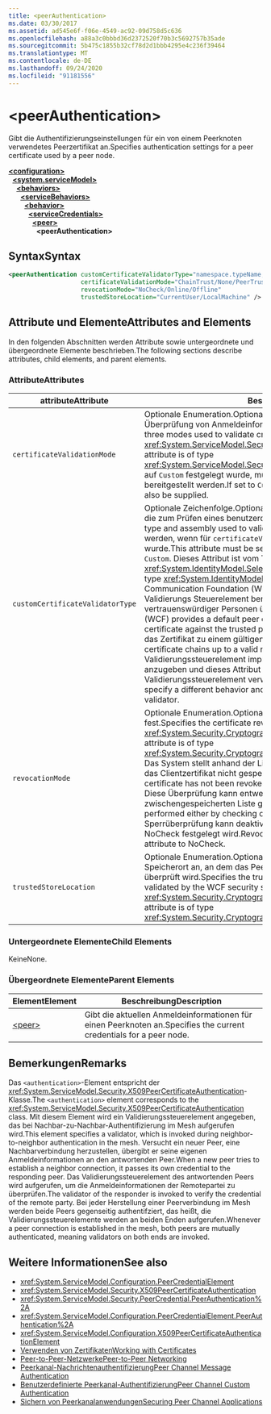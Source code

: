 ```yaml
---
title: <peerAuthentication>
ms.date: 03/30/2017
ms.assetid: ad545e6f-f06e-4549-ac92-09d758d5c636
ms.openlocfilehash: a88a3c0bbbd36d2372520f70b3c5692757b35ade
ms.sourcegitcommit: 5b475c1855b32cf78d2d1bbb4295e4c236f39464
ms.translationtype: MT
ms.contentlocale: de-DE
ms.lasthandoff: 09/24/2020
ms.locfileid: "91181556"
---
```

# \<peerAuthentication>

<span data-ttu-id="08ff9-101">Gibt die Authentifizierungseinstellungen für ein von einem Peerknoten verwendetes Peerzertifikat an.</span><span class="sxs-lookup"><span data-stu-id="08ff9-101">Specifies authentication settings for a peer certificate used by a peer node.</span></span>  
  
[**\<configuration>**](../configuration-element.md)\
&nbsp;&nbsp;[**\<system.serviceModel>**](system-servicemodel.md)\
&nbsp;&nbsp;&nbsp;&nbsp;[**\<behaviors>**](behaviors.md)\
&nbsp;&nbsp;&nbsp;&nbsp;&nbsp;&nbsp;[**\<serviceBehaviors>**](servicebehaviors.md)\
&nbsp;&nbsp;&nbsp;&nbsp;&nbsp;&nbsp;&nbsp;&nbsp;[**\<behavior>**](behavior-of-servicebehaviors.md)\
&nbsp;&nbsp;&nbsp;&nbsp;&nbsp;&nbsp;&nbsp;&nbsp;&nbsp;&nbsp;[**\<serviceCredentials>**](servicecredentials.md)\
&nbsp;&nbsp;&nbsp;&nbsp;&nbsp;&nbsp;&nbsp;&nbsp;&nbsp;&nbsp;&nbsp;&nbsp;[**\<peer>**](peer-of-servicecredentials.md)\
&nbsp;&nbsp;&nbsp;&nbsp;&nbsp;&nbsp;&nbsp;&nbsp;&nbsp;&nbsp;&nbsp;&nbsp;&nbsp;&nbsp;**\<peerAuthentication>**  
  
## <a name="syntax"></a><span data-ttu-id="08ff9-102">Syntax</span><span class="sxs-lookup"><span data-stu-id="08ff9-102">Syntax</span></span>  
  
```xml  
<peerAuthentication customCertificateValidatorType="namespace.typeName, [,AssemblyName] [,Version=version number] [,Culture=culture] [,PublicKeyToken=token]"
                    certificateValidationMode="ChainTrust/None/PeerTrust/PeerOrChainTrust/Custom"
                    revocationMode="NoCheck/Online/Offline"
                    trustedStoreLocation="CurrentUser/LocalMachine" />
```  
  
## <a name="attributes-and-elements"></a><span data-ttu-id="08ff9-103">Attribute und Elemente</span><span class="sxs-lookup"><span data-stu-id="08ff9-103">Attributes and Elements</span></span>  

 <span data-ttu-id="08ff9-104">In den folgenden Abschnitten werden Attribute sowie untergeordnete und übergeordnete Elemente beschrieben.</span><span class="sxs-lookup"><span data-stu-id="08ff9-104">The following sections describe attributes, child elements, and parent elements.</span></span>  
  
### <a name="attributes"></a><span data-ttu-id="08ff9-105">Attribute</span><span class="sxs-lookup"><span data-stu-id="08ff9-105">Attributes</span></span>  
  
|<span data-ttu-id="08ff9-106">attribute</span><span class="sxs-lookup"><span data-stu-id="08ff9-106">Attribute</span></span>|<span data-ttu-id="08ff9-107">Beschreibung</span><span class="sxs-lookup"><span data-stu-id="08ff9-107">Description</span></span>|  
|---------------|-----------------|  
|`certificateValidationMode`|<span data-ttu-id="08ff9-108">Optionale Enumeration.</span><span class="sxs-lookup"><span data-stu-id="08ff9-108">Optional enumeration.</span></span> <span data-ttu-id="08ff9-109">Gibt einen der drei für die Überprüfung von Anmeldeinformationen verwendeten Modi an.</span><span class="sxs-lookup"><span data-stu-id="08ff9-109">Specifies one of three modes used to validate credentials.</span></span> <span data-ttu-id="08ff9-110">Dieses Attribut ist vom Typ <xref:System.ServiceModel.Security.X509CertificateValidationMode>.</span><span class="sxs-lookup"><span data-stu-id="08ff9-110">This attribute is of type <xref:System.ServiceModel.Security.X509CertificateValidationMode>.</span></span> <span data-ttu-id="08ff9-111">Wenn dies auf `Custom` festgelegt wurde, muss auch ein `customCertificateValidator` bereitgestellt werden.</span><span class="sxs-lookup"><span data-stu-id="08ff9-111">If set to `Custom`, then a `customCertificateValidator` must also be supplied.</span></span>|  
|`customCertificateValidatorType`|<span data-ttu-id="08ff9-112">Optionale Zeichenfolge.</span><span class="sxs-lookup"><span data-stu-id="08ff9-112">Optional string.</span></span> <span data-ttu-id="08ff9-113">Bestimmt einen Typ und eine Assembly, die zum Prüfen eines benutzerdefinierten Typs verwendet werden.</span><span class="sxs-lookup"><span data-stu-id="08ff9-113">Specifies a type and assembly used to validate a custom type.</span></span> <span data-ttu-id="08ff9-114">Das Attribut muss festgelegt werden, wenn für `certificateValidationMode` der Wert `Custom` festgelegt wurde.</span><span class="sxs-lookup"><span data-stu-id="08ff9-114">This attribute must be set when `certificateValidationMode` is set to `Custom`.</span></span> <span data-ttu-id="08ff9-115">Dieses Attribut ist vom Typ <xref:System.IdentityModel.Selectors.X509CertificateValidator>.</span><span class="sxs-lookup"><span data-stu-id="08ff9-115">This attribute is of type <xref:System.IdentityModel.Selectors.X509CertificateValidator>.</span></span> <span data-ttu-id="08ff9-116">Windows Communication Foundation (WCF) stellt ein Standardmäßiges Peer Zertifikat-Validierungs Steuerelement bereit, das das Peer Zertifikat anhand des Speicher vertrauenswürdiger Personen überprüft.</span><span class="sxs-lookup"><span data-stu-id="08ff9-116">Windows Communication Foundation (WCF) provides a default peer certificate validator that verifies the peer certificate against the trusted people store.</span></span> <span data-ttu-id="08ff9-117">Außerdem wird überprüft, ob sich das Zertifikat zu einem gültigen Stamm verkettet.</span><span class="sxs-lookup"><span data-stu-id="08ff9-117">It also verifies that the certificate chains up to a valid root.</span></span> <span data-ttu-id="08ff9-118">Sie können ein benutzerdefiniertes Validierungssteuerelement implementieren, um ein anderes Verhalten anzugeben und dieses Attribut zum Verweisen auf das benutzerdefinierte Validierungssteuerelement verwenden.</span><span class="sxs-lookup"><span data-stu-id="08ff9-118">You can implement a custom validator to specify a different behavior and use this attribute to point to the custom validator.</span></span>|  
|`revocationMode`|<span data-ttu-id="08ff9-119">Optionale Enumeration.</span><span class="sxs-lookup"><span data-stu-id="08ff9-119">Optional enumeration.</span></span> <span data-ttu-id="08ff9-120">Legt den Zertifikatssperrmodus fest.</span><span class="sxs-lookup"><span data-stu-id="08ff9-120">Specifies the certificate revocation mode.</span></span> <span data-ttu-id="08ff9-121">Dieses Attribut ist vom Typ <xref:System.Security.Cryptography.X509Certificates.X509RevocationMode>.</span><span class="sxs-lookup"><span data-stu-id="08ff9-121">This attribute is of type <xref:System.Security.Cryptography.X509Certificates.X509RevocationMode>.</span></span> <span data-ttu-id="08ff9-122">Das System stellt anhand der Liste mit den gesperrten Zertifikaten sicher, dass das Clientzertifikat nicht gesperrt wurde.</span><span class="sxs-lookup"><span data-stu-id="08ff9-122">The system verifies that the peer certificate has not been revoked by looking it up in the revoked certificate list.</span></span> <span data-ttu-id="08ff9-123">Diese Überprüfung kann entweder online oder offline mit einer zwischengespeicherten Liste gesperrter Zertifikate erfolgen.</span><span class="sxs-lookup"><span data-stu-id="08ff9-123">This check can be performed either by checking online or against a cached revocation list.</span></span> <span data-ttu-id="08ff9-124">Die Sperrüberprüfung kann deaktiviert werden, indem für dieses Attribut der Wert NoCheck festgelegt wird.</span><span class="sxs-lookup"><span data-stu-id="08ff9-124">Revocation checking can be turned off by setting this attribute to NoCheck.</span></span>|  
|`trustedStoreLocation`|<span data-ttu-id="08ff9-125">Optionale Enumeration.</span><span class="sxs-lookup"><span data-stu-id="08ff9-125">Optional enumeration.</span></span> <span data-ttu-id="08ff9-126">Gibt den vertrauenswürdigen Speicherort an, an dem das Peer Zertifikat vom WCF-Sicherheitssystem überprüft wird.</span><span class="sxs-lookup"><span data-stu-id="08ff9-126">Specifies the trusted store location where the peer certificate is validated by the WCF security system.</span></span> <span data-ttu-id="08ff9-127">Dieses Attribut ist vom Typ <xref:System.Security.Cryptography.X509Certificates.StoreLocation>.</span><span class="sxs-lookup"><span data-stu-id="08ff9-127">This attribute is of type <xref:System.Security.Cryptography.X509Certificates.StoreLocation>.</span></span>|  
  
### <a name="child-elements"></a><span data-ttu-id="08ff9-128">Untergeordnete Elemente</span><span class="sxs-lookup"><span data-stu-id="08ff9-128">Child Elements</span></span>  

 <span data-ttu-id="08ff9-129">Keine</span><span class="sxs-lookup"><span data-stu-id="08ff9-129">None.</span></span>  
  
### <a name="parent-elements"></a><span data-ttu-id="08ff9-130">Übergeordnete Elemente</span><span class="sxs-lookup"><span data-stu-id="08ff9-130">Parent Elements</span></span>  
  
|<span data-ttu-id="08ff9-131">Element</span><span class="sxs-lookup"><span data-stu-id="08ff9-131">Element</span></span>|<span data-ttu-id="08ff9-132">Beschreibung</span><span class="sxs-lookup"><span data-stu-id="08ff9-132">Description</span></span>|  
|-------------|-----------------|  
|[\<peer>](peer-of-servicecredentials.md)|<span data-ttu-id="08ff9-133">Gibt die aktuellen Anmeldeinformationen für einen Peerknoten an.</span><span class="sxs-lookup"><span data-stu-id="08ff9-133">Specifies the current credentials for a peer node.</span></span>|  
  
## <a name="remarks"></a><span data-ttu-id="08ff9-134">Bemerkungen</span><span class="sxs-lookup"><span data-stu-id="08ff9-134">Remarks</span></span>  

 <span data-ttu-id="08ff9-135">Das `<authentication>`-Element entspricht der <xref:System.ServiceModel.Security.X509PeerCertificateAuthentication>-Klasse.</span><span class="sxs-lookup"><span data-stu-id="08ff9-135">The `<authentication>` element corresponds to the <xref:System.ServiceModel.Security.X509PeerCertificateAuthentication> class.</span></span> <span data-ttu-id="08ff9-136">Mit diesem Element wird ein Validierungssteuerelement angegeben, das bei Nachbar-zu-Nachbar-Authentifizierung im Mesh aufgerufen wird.</span><span class="sxs-lookup"><span data-stu-id="08ff9-136">This element specifies a validator, which is invoked during neighbor-to-neighbor authentication in the mesh.</span></span> <span data-ttu-id="08ff9-137">Versucht ein neuer Peer, eine Nachbarverbindung herzustellen, übergibt er seine eigenen Anmeldeinformationen an den antwortenden Peer.</span><span class="sxs-lookup"><span data-stu-id="08ff9-137">When a new peer tries to establish a neighbor connection, it passes its own credential to the responding peer.</span></span> <span data-ttu-id="08ff9-138">Das Validierungssteuerelement des antwortenden Peers wird aufgerufen, um die Anmeldeinformationen der Remotepartei zu überprüfen.</span><span class="sxs-lookup"><span data-stu-id="08ff9-138">The validator of the responder is invoked to verify the credential of the remote party.</span></span> <span data-ttu-id="08ff9-139">Bei jeder Herstellung einer Peerverbindung im Mesh werden beide Peers gegenseitig authentifziert, das heißt, die Validierungssteuerelemente werden an beiden Enden aufgerufen.</span><span class="sxs-lookup"><span data-stu-id="08ff9-139">Whenever a peer connection is established in the mesh, both peers are mutually authenticated, meaning validators on both ends are invoked.</span></span>  
  
## <a name="see-also"></a><span data-ttu-id="08ff9-140">Weitere Informationen</span><span class="sxs-lookup"><span data-stu-id="08ff9-140">See also</span></span>

- <xref:System.ServiceModel.Configuration.PeerCredentialElement>
- <xref:System.ServiceModel.Security.X509PeerCertificateAuthentication>
- <xref:System.ServiceModel.Security.PeerCredential.PeerAuthentication%2A>
- <xref:System.ServiceModel.Configuration.PeerCredentialElement.PeerAuthentication%2A>
- <xref:System.ServiceModel.Configuration.X509PeerCertificateAuthenticationElement>
- [<span data-ttu-id="08ff9-141">Verwenden von Zertifikaten</span><span class="sxs-lookup"><span data-stu-id="08ff9-141">Working with Certificates</span></span>](../../../wcf/feature-details/working-with-certificates.md)
- [<span data-ttu-id="08ff9-142">Peer-to-Peer-Netzwerke</span><span class="sxs-lookup"><span data-stu-id="08ff9-142">Peer-to-Peer Networking</span></span>](../../../wcf/feature-details/peer-to-peer-networking.md)
- <span data-ttu-id="08ff9-143">[Peerkanal-Nachrichtenauthentifizierung](/previous-versions/dotnet/netframework-3.5/aa967730(v=vs.90))</span><span class="sxs-lookup"><span data-stu-id="08ff9-143">[Peer Channel Message Authentication](/previous-versions/dotnet/netframework-3.5/aa967730(v=vs.90))</span></span>
- <span data-ttu-id="08ff9-144">[Benutzerdefinierte Peerkanal-Authentifizierung](/previous-versions/dotnet/netframework-3.5/ms751447(v=vs.90))</span><span class="sxs-lookup"><span data-stu-id="08ff9-144">[Peer Channel Custom Authentication](/previous-versions/dotnet/netframework-3.5/ms751447(v=vs.90))</span></span>
- [<span data-ttu-id="08ff9-145">Sichern von Peerkanalanwendungen</span><span class="sxs-lookup"><span data-stu-id="08ff9-145">Securing Peer Channel Applications</span></span>](../../../wcf/feature-details/securing-peer-channel-applications.md)
